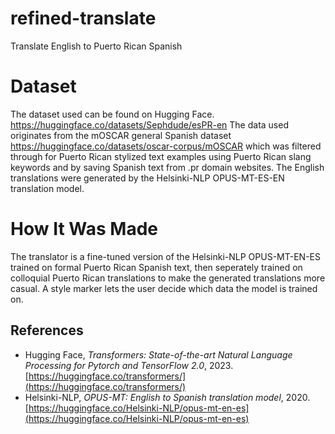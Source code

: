 
# refined-translate
Translate English to Puerto Rican Spanish

# Dataset
The dataset used can be found on Hugging Face. https://huggingface.co/datasets/Sephdude/esPR-en
The data used originates from the mOSCAR general Spanish dataset https://huggingface.co/datasets/oscar-corpus/mOSCAR which was filtered through for Puerto Rican stylized text examples using Puerto Rican slang keywords and by saving Spanish text from .pr domain websites.
The English translations were generated by the Helsinki-NLP OPUS-MT-ES-EN translation model.
# How It Was Made
The translator is a fine-tuned version of the Helsinki-NLP OPUS-MT-EN-ES trained on formal Puerto Rican Spanish text, then seperately trained on colloquial Puerto Rican translations to make the generated translations more casual. A style marker lets the user decide which data the model is trained on.
## References

- Hugging Face, *Transformers: State-of-the-art Natural Language Processing for Pytorch and TensorFlow 2.0*, 2023. [https://huggingface.co/transformers/](https://huggingface.co/transformers/)
- Helsinki-NLP, *OPUS-MT: English to Spanish translation model*, 2020. [https://huggingface.co/Helsinki-NLP/opus-mt-en-es](https://huggingface.co/Helsinki-NLP/opus-mt-en-es)
